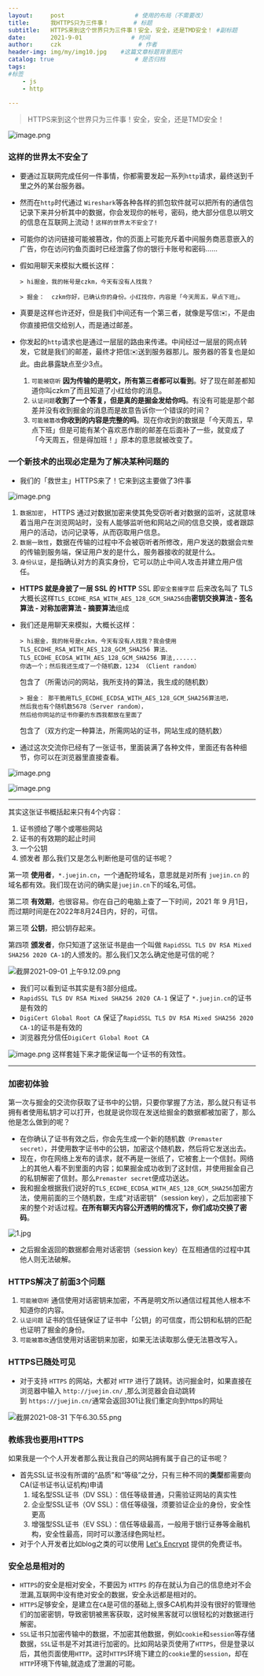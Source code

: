```yaml
---
layout:     post                    # 使用的布局（不需要改）
title:      我HTTPS只为三件事！       # 标题 
subtitle:   HTTPS来到这个世界只为三件事！安全，安全，还是TMD安全！ #副标题
date:       2021-9-01              # 时间
author:     czk                      # 作者
header-img: img/my/img10.jpg    #这篇文章标题背景图片
catalog: true                       # 是否归档
tags:  
#标签
    - js
    - http
    
---
```


> HTTPS来到这个世界只为三件事！安全，安全，还是TMD安全！

![image.png](https://p3-juejin.byteimg.com/tos-cn-i-k3u1fbpfcp/cbf4c7998ac54906a17627ff84d0c86b~tplv-k3u1fbpfcp-watermark.image)
### 这样的世界太不安全了
- 要通过互联网完成任何一件事情，你都需要发起一系列`http`请求，最终送到千里之外的某台服务器。
- 然而在`http`时代通过 `Wireshark`等各种各样的抓包软件就可以把所有的通信包记录下来并分析其中的数据，你会发现你的帐号，密码，绝大部分信息以明文的信息在互联网上流动！`这样的世界太不安全了!`
- 可能你的访问链接可能被篡改，你的页面上可能充斥着中间服务商恶意嵌入的广告，你在访问钓鱼页面时已经泄露了你的银行卡账号和密码……

- 假如用聊天来模拟大概长这样：
  ```
  > hi掘金，我的帐号是czkm，今天有没有人找我？

  > 掘金：  czkm你好，已确认你的身份。小红找你，内容是「今天周五，早点下班」。
  ```
- 真要是这样也许还好，但是我们中间还有一个第三者，就像是写信✉️，不是由你直接把信交给别人，而是通过邮差。
- 你发起的`http`请求也是通过一层层的路由来传递。中间经过一层层的网点转发，它就是我们的邮差，最终才把信✉️送到服务器那儿。服务器的答复也是如此。由此暴露缺点至少3点。

    1. `可能被窃听` **因为传输的是明文，所有第三者都可以看到**。好了现在邮差都知道你叫czkm了而且知道了小红给你的消息。
    2.  `认证问题`**收到了一个答复，但是真的是掘金发给你吗**。有没有可能是那个邮差并没有收到掘金的消息而是故意告诉你一个错误的时间？
    3.  `可能被篡改`**你收到的内容是完整的吗**。现在你收到的数据是「今天周五，早点下班」但是可能有某个喜欢恶作剧的邮差在后面补了一些，就变成了「今天周五，但是得加班！」原本的意思就被改变了。

### 一个新技术的出现必定是为了解决某种问题的

- 我们的「救世主」HTTPS来了！它来到这主要做了3件事

![image.png](https://p6-juejin.byteimg.com/tos-cn-i-k3u1fbpfcp/22e3eef87643466c80c3af56578b65f0~tplv-k3u1fbpfcp-watermark.image)

 1. `数据加密`， HTTPS 通过对数据加密来使其免受窃听者对数据的监听，这就意味着当用户在浏览网站时，没有人能够监听他和网站之间的信息交换，或者跟踪用户的活动，访问记录等，从而窃取用户信息。
 2.  `数据一致性`，数据在传输的过程中不会被窃听者所修改，用户发送的数据会`完整`的传输到服务端，保证用户发的是什么，服务器接收的就是什么。
 3.  `身份认证`，是指确认对方的真实身份，它可以防止中间人攻击并建立用户信任。
 - **HTTPS 就是身披了一层 SSL 的 HTTP** SSL 即`安全套接字层` 后来改名叫了 TLS 大概长这样`TLS_ECDHE_RSA_WITH_AES_128_GCM_SHA256`由**密钥交换算法 - 签名算法 - 对称加密算法 - 摘要算法**组成
 
- 我们还是用聊天来模拟，大概长这样：
  ```
  > hi掘金，我的帐号是czkm，今天有没有人找我？我会使用
  TLS_ECDHE_RSA_WITH_AES_128_GCM_SHA256 算法、   
  TLS_ECDHE_ECDSA_WITH_AES_128_GCM_SHA256 算法,......
  你选一个；然后我还生成了一个随机数，1234 （Client random）
   ```
    包含了（所需访问的网站，我所支持的算法，我生成的随机数）

   ```
  > 掘金： 那干脆用TLS_ECDHE_ECDSA_WITH_AES_128_GCM_SHA256算法吧，
  然后我也有个随机数5678（Server random），
  然后给你网站的证书你要的东西我都放在里面了
   ```
    包含了（双方约定一种算法，所需网站的证书，网站生成的随机数）
- 通过这次交流你已经有了一张证书，里面装满了各种文件，里面还有各种细节，你可以在浏览器里直接查看。

![image.png](https://p6-juejin.byteimg.com/tos-cn-i-k3u1fbpfcp/200a35285f764c9ea0e318819dee4864~tplv-k3u1fbpfcp-watermark.image)

![image.png](https://p3-juejin.byteimg.com/tos-cn-i-k3u1fbpfcp/4a30fef192f74f159779ea78bf95dbbe~tplv-k3u1fbpfcp-watermark.image)

---
其实这张证书概括起来只有4个内容：
  1. 证书颁给了哪个或哪些网站
  2. 证书的有效期的起止时间
  3. 一个公钥
  4. 颁发者
那么我们又是怎么判断他是可信的证书呢？

第一项 **使用者**，`*.juejin.cn`，一个通配符域名，意思就是对所有 `juejin.cn` 的域名都有效。我们现在访问的确实是`juejin.cn`下的域名,可信。

第二项 **有效期**，也很容易。你在自己的电脑上查了一下时间，2021 年 9 月1日，而过期时间是在2022年8月24日内，好的，可信。

第三项 **公钥**，把公钥存起来。

第四项 **颁发者**，你只知道了这张证书是由一个叫做 `RapidSSL TLS DV RSA Mixed SHA256 2020 CA-1`的人颁发的。那么我们又怎么确定他是可信的呢？

![截屏2021-09-01 上午9.12.09.png](https://p3-juejin.byteimg.com/tos-cn-i-k3u1fbpfcp/a4fb793f0f5643da8a70bfd296be4d7d~tplv-k3u1fbpfcp-watermark.image)
- 我们可以看到证书其实是有3部分组成。
- `RapidSSL TLS DV RSA Mixed SHA256 2020 CA-1` 保证了 `*.juejin.cn`的证书是有效的
- `DigiCert Global Root CA` 保证了`RapidSSL TLS DV RSA Mixed SHA256 2020 CA-1`的证书是有效的
-  浏览器充分信任`DigiCert Global Root CA` 

![image.png](https://p3-juejin.byteimg.com/tos-cn-i-k3u1fbpfcp/a0f27ac11f314b8889eba0155a7ebe68~tplv-k3u1fbpfcp-watermark.image)
这样套娃下来才能保证每一个证书的有效性。


---
### 加密初体验

 第一次与掘金的交流你获取了证书中的公钥，只要你掌握了方法，那么就只有证书拥有者使用私钥才可以打开，也就是说你现在发送给掘金的数据都被加密了，那么他是怎么做到的呢？
 - 在你确认了证书有效之后，你会先生成一个新的随机数`（Premaster secret）`，并使用数字证书中的公钥，加密这个随机数，然后将它发送出去。
  - 现在，你在网络上发布的请求，就不再是一张纸了，它被套上一个信封。网络上的其他人看不到里面的内容；如果掘金成功收到了这封信，并使用掘金自己的私钥解密了信封。那么`Premaster secret`便成功送达。
  - 我和掘金根据我们说好的`TLS_ECDHE_ECDSA_WITH_AES_128_GCM_SHA256`加密方法，使用前面的三个随机数，生成"对话密钥"（session key），之后加密接下来的整个对话过程。**在所有聊天内容公开透明的情况下，你们成功交换了密码**。
  
  
![1.jpg](https://p9-juejin.byteimg.com/tos-cn-i-k3u1fbpfcp/fe1100d4369a43a094fb1ec806c1af1a~tplv-k3u1fbpfcp-watermark.image)

- 之后掘金返回的数据都会用对话密钥（session key）在互相通信的过程中其他人则无法破解。

### HTTPS解决了前面3个问题
 1. `可能被窃听` 通信使用对话密钥来加密，不再是明文所以通信过程其他人根本不知道你的内容。
 2.  `认证问题` 证书的信任链保证了证书中「公钥」的可信度，而公钥和私钥的匹配也证明了掘金的身份。
 3.  `可能被篡改`通信使用对话密钥来加密，如果无法读取那么便无法篡改写入。
 
 
### HTTPS已随处可见
- 对于支持 `HTTPS` 的网站，大都对 `HTTP` 进行了跳转。访问掘金时，如果直接在浏览器中输入 `http://juejin.cn/` ,那么浏览器会自动跳转到 `https://juejin.cn/`通常会返回301让我们重定向到https的网址

![截屏2021-08-31 下午6.30.55.png](https://p9-juejin.byteimg.com/tos-cn-i-k3u1fbpfcp/f7272ad62abb48ec87d1545583d41763~tplv-k3u1fbpfcp-watermark.image)
### 教练我也要用HTTPS
如果我是一个个人开发者那么我让我自己的网站拥有属于自己的证书呢？
- 首先SSL证书没有所谓的“品质”和“等级”之分，只有三种不同的**类型**都需要向CA(证书证书认证机构)申请
    1. 域名型SSL证书（DV SSL）：信任等级普通，只需验证网站的真实性
    2. 企业型SSL证书（OV SSL）：信任等级强，须要验证企业的身份，安全性更高
    3. 增强型SSL证书（EV SSL）：信任等级最高，一般用于银行证券等金融机构，安全性最高，同时可以激活绿色网址栏。
- 对于个人开发者比如blog之类的可以使用 [Let's Encrypt](https://letsencrypt.org/) 提供的免费证书。

### 安全总是相对的
- `HTTPS`的安全是相对安全，不要因为 `HTTPS` 的存在就认为自己的信息绝对不会泄漏,互联网中没有绝对安全的数据，安全永远都是相对的。
- `HTTPS`足够安全，是建立在`CA`是可信的基础上,很多CA机构并没有很好的管理他们的加密密钥，导致密钥被黑客获取，这时候黑客就可以很轻松的对数据进行解密。
- `SSL`证书只加密传输中的数据，不加密其他数据，例如`cookie`和`session`等存储数据，`SSL`证书是不对其进行加密的。比如网站录页使用了`HTTPS`，但是登录以后，其他页面使用`HTTP`。这时`HTTPS`环境下建立的`cookie`里的`session`，却在`HTTP`环境下传输,就造成了泄漏的可能。
